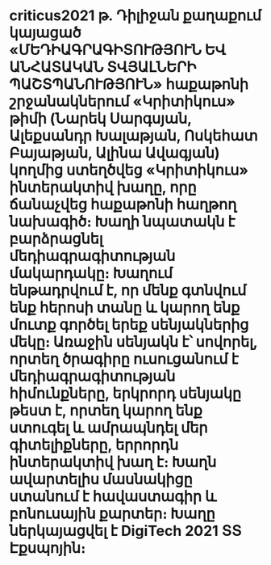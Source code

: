 # criticus2021 թ․ Դիլիջան քաղաքում կայացած «ՄԵԴԻԱԳՐԱԳԻՏՈՒԹՅՈՒՆ ԵՎ ԱՆՀԱՏԱԿԱՆ ՏՎՅԱԼՆԵՐԻ ՊԱՇՏՊԱՆՈՒԹՅՈՒՆ» հաքաթոնի շրջանակներում «Կրիտիկուս» թիմի (Նարեկ Սարգսյան, Ալեքսանդր Խալաթյան, Ոսկեհատ Բայաթյան, Ալինա Ավագյան) կողմից ստեղծվեց «Կրիտիկուս» ինտերակտիվ խաղը, որը ճանաչվեց հաքաթոնի հաղթող նախագիծ։ Խաղի նպատակն է բարձրացնել մեդիագրագիտության մակարդակը։ Խաղում ենթադրվում է, որ մենք գտնվում ենք հերոսի տանը և կարող ենք մուտք գործել երեք սենյակներից մեկը։ Առաջին սենյակն է՝ սովորել, որտեղ ծրագիրը ուսուցանում է մեդիագրագիտության հիմունքները, երկրորդ սենյակը թեստ է, որտեղ կարող ենք ստուգել և ամրապնդել մեր գիտելիքները, երրորդն ինտերակտիվ խաղ է։ Խաղն ավարտելիս մասնակիցը ստանում է հավաստագիր և բոնուսային քարտեր։ Խաղը ներկայացվել է DigiTech 2021 ՏՏ Էքսպոյին։
